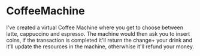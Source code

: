 # CoffeeMachine
I've created a virtual Coffee Machine where you get to choose between latte, cappuccino and espresso. The machine would then ask you to insert coins, if the transaction is completed
it'll return the change+ your drink and it'll update the resources in the machine, otherwhise it'll refund your money. 
